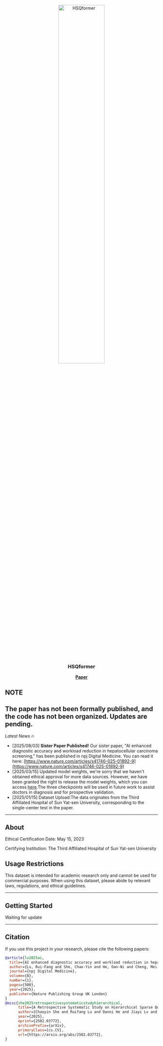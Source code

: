 <p align="center"> <picture> <source media="(prefers-color-scheme: dark)" srcset="https://raw.githubusercontent.com/Asunatan/HSQformer/main/docs/source/assets/logos/HSQformer-logo-text-dark.png"> <img alt="HSQformer" src="https://raw.githubusercontent.com/Asunatan/HSQformer/main/docs/source/assets/logos/HSQformer-logo-text-light.png" width=55%> </picture> </p><h3 align="center"> HSQformer</h3><p align="center"> <a href="https://arxiv.org/abs/2502.03772"><b>Paper</b></a>

## NOTE
The paper has not been formally published, and the code has not been organized. Updates are pending.
---

*Latest News* 🔥
- [2025/08/03] **Sister Paper Published!** Our sister paper, "AI enhanced diagnostic accuracy and workload reduction in hepatocellular carcinoma screening," has been published in npj Digital Medicine. You can read it here: [https://www.nature.com/articles/s41746-025-01892-9](https://www.nature.com/articles/s41746-025-01892-9)
- [2025/03/15] Updated model weights, we're sorry that we haven't obtained ethical approval for more data sources. However, we have been granted the right to release the model weights, which you can access [here](https://drive.google.com/drive/folders/1kGGmsbBI27C4R2y6AO6vdkv9bHp8McAk?usp=sharing).The three checkpoints will be used in future work to assist doctors in diagnosis and for prospective validation.
- [2025/01/15] Dataset Upload:The data originates from the Third Affiliated Hospital of Sun Yat-sen University, corresponding to the single-center test in the paper.

---

## About

Ethical Certification Date: May 15, 2023

Certifying Institution: The Third Affiliated Hospital of Sun Yat-sen University
## Usage Restrictions
This dataset is intended for academic research only and cannot be used for commercial purposes.
When using this dataset, please abide by relevant laws, regulations, and ethical guidelines.

---
## Getting Started

Waiting for update

---

## Citation
If you use this project in your research, please cite the following papers:
```bibtex
@article{lu2025ai,
  title={AI enhanced diagnostic accuracy and workload reduction in hepatocellular carcinoma screening},
  author={Lu, Rui-Fang and She, Chao-Yin and He, Dan-Ni and Cheng, Mei-Qing and Wang, Ying and Huang, Hui and Lin, Ya-Dan and Lv, Jia-Yi and Qin, Si and Liu, Ze-Zhi and others},
  journal={npj Digital Medicine},
  volume={8},
  number={1},
  pages={500},
  year={2025},
  publisher={Nature Publishing Group UK London}
}
@misc{she2025retrospectivesystematicstudyhierarchical,
      title={A Retrospective Systematic Study on Hierarchical Sparse Query Transformer-assisted Ultrasound Screening for Early Hepatocellular Carcinoma}, 
      author={Chaoyin She and Ruifang Lu and Danni He and Jiayi Lv and Yadan Lin and Meiqing Cheng and Hui Huang and Lida Chen and Wei Wang and Qinghua Huang},
      year={2025},
      eprint={2502.03772},
      archivePrefix={arXiv},
      primaryClass={cs.CV},
      url={https://arxiv.org/abs/2502.03772}, 
}

```
